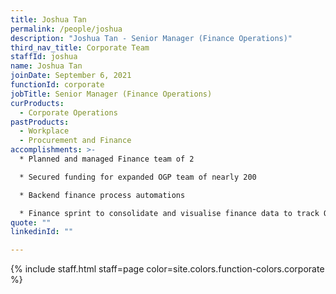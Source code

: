 ```yaml
---
title: Joshua Tan
permalink: /people/joshua
description: "Joshua Tan - Senior Manager (Finance Operations)"
third_nav_title: Corporate Team
staffId: joshua
name: Joshua Tan
joinDate: September 6, 2021
functionId: corporate
jobTitle: Senior Manager (Finance Operations)
curProducts:
  - Corporate Operations
pastProducts:
  - Workplace
  - Procurement and Finance
accomplishments: >-
  * Planned and managed Finance team of 2

  * Secured funding for expanded OGP team of nearly 200

  * Backend finance process automations

  * Finance sprint to consolidate and visualise finance data to track OGP expenditure by team
quote: ""
linkedinId: ""

---
```


{% include staff.html staff=page color=site.colors.function-colors.corporate %}
